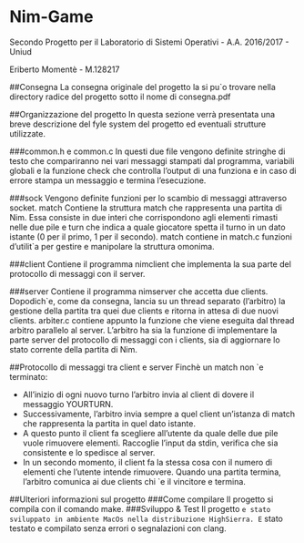 # Nim-Game

Secondo Progetto per il Laboratorio di Sistemi Operativi - A.A. 2016/2017 - Uniud

Eriberto Momentè - M.128217

##Consegna
La consegna originale del progetto la si pu`o trovare nella directory radice del progetto sotto il nome di consegna.pdf

##Organizzazione del progetto
In questa sezione verrà presentata una breve descrizione del fyle system del progetto ed eventuali strutture utilizzate.

               
###common.h e common.c
In questi due file vengono definite stringhe di testo che compariranno nei vari messaggi stampati dal programma, variabili globali e la funzione check che controlla l’output di una funziona e in caso di errore stampa un messaggio e termina l’esecuzione.

###sock
Vengono definite funzioni per lo scambio di messaggi attraverso socket.
match
Contiene la struttura match che rappresenta una partita di Nim. Essa consiste in due interi che corrispondono agli elementi rimasti nelle due pile e turn che indica a quale giocatore spetta il turno in un dato istante (0 per il primo, 1 per il secondo). match contiene in match.c funzioni d’utilit`a per gestire e manipolare la struttura omonima.

###client
Contiene il programma nimclient che implementa la sua parte del protocollo di messaggi con il server.

###server
Contiene il programma nimserver che accetta due clients. Dopodich`e, come da consegna, lancia su un thread separato (l’arbitro) la gestione della partita tra quei due clients e ritorna in attesa di due nuovi clients.
arbiter.c contiene appunto la funzione che viene eseguita dal thread arbitro parallelo al server. L’arbitro ha sia la funzione di implementare la parte server del protocollo di messaggi con i clients, sia di aggiornare lo stato corrente della partita di Nim.

##Protocollo di messaggi tra client e server
Finchè un match non `e terminato:
- All’inizio di ogni nuovo turno l’arbitro invia al client di dovere il messaggio YOURTURN.
- Successivamente, l’arbitro invia sempre a quel client un’istanza di match che rappresenta la partita in quel dato istante.
- A questo punto il client fa scegliere all’utente da quale delle due pile vuole rimuovere elementi. Raccoglie l’input da stdin, verifica che sia consistente e lo spedisce al server.
- In un secondo momento, il client fa la stessa cosa con il numero di elementi che l’utente intende rimuovere.
Quando una partita termina, l’arbitro comunica ai due clients chi `e il vincitore e termina.

##Ulteriori informazioni sul progetto 
###Come compilare
Il progetto si compila con il comando make. ###Sviluppo & Test
Il progetto `e stato sviluppato in ambiente MacOs nella distribuzione HighSierra. E` stato testato e compilato senza errori o segnalazioni con clang.